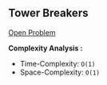 ## Tower Breakers

[Open Problem](https://www.hackerrank.com/challenges/tower-breakers-1/problem)

**Complexity Analysis :**<br>

-   Time-Complexity: `O(1)`
-   Space-Complexity: `O(1)`
